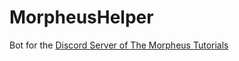# MorpheusHelper
Bot for the [Discord Server of The Morpheus Tutorials](https://discord.gg/NhaexcsGyX)
